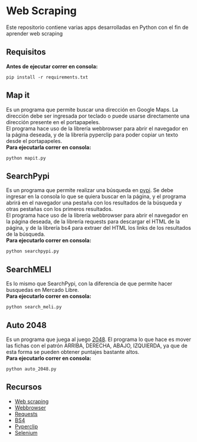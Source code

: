 # Web Scraping
Este repositorio contiene varias apps desarrolladas en Python con el fin de aprender web scraping

## Requisitos
__Antes de ejecutar correr en consola:__<br>
```
pip install -r requirements.txt
```

## Map it
Es un programa que permite buscar una dirección en Google Maps. La dirección debe ser ingresada por teclado o puede usarse directamente una dirección presente en el portapapeles.<br>
El programa hace uso de la librería webbrowser para abrir el navegador en la página deseada, y de la librería pyperclip para poder copiar un texto desde el portapapeles.<br>
__Para ejecutarla correr en consola:__<br>
```
python mapit.py
```

## SearchPypi
Es un programa que permite realizar una búsqueda en [pypi](https://pypi.org/). Se debe ingresar en la consola lo que se quiera buscar en la página, y el programa abrirá
en el navegador una pestaña con los resultados de la búsqueda y otras pestañas con los primeros resultados.<br>
El programa hace uso de la librería webbrowser para abrir el navegador en la página deseada, de la librería requests para descargar el HTML de la página, y de la librería
bs4 para extraer del HTML los links de los resultados de la búsqueda.<br>
__Para ejecutarlo correr en consola:__<br>
```
python searchpypi.py
```

## SearchMELI
Es lo mismo que SearchPypi, con la diferencia de que permite hacer busquedas en Mercado Libre.<br>
__Para ejecutarlo correr en consola:__<br>
```
python search_meli.py
```

## Auto 2048
Es un programa que juega al juego [2048](https://gabrielecirulli.github.io/2048/). El programa lo que hace es mover las fichas con el patrón ARRIBA, DERECHA, ABAJO, IZQUIERDA, ya que de esta forma se pueden obtener puntajes bastante altos.<br>
__Para ejecutarlo correr en consola:__<br>
```
python auto_2048.py
```

## Recursos
- [Web scraping](https://es.wikipedia.org/wiki/Web_scraping)
- [Webbrowser](https://docs.python.org/es/3/library/webbrowser.html)
- [Requests](https://docs.python-requests.org/en/latest/)
- [BS4](https://www.crummy.com/software/BeautifulSoup/bs4/doc/)
- [Pyperclip](https://pypi.org/project/pyperclip/)
- [Selenium](https://www.selenium.dev/documentation/)

